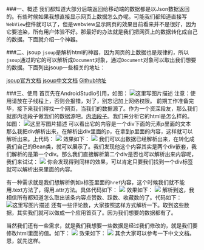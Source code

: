 ###一、概述
我们都知道大部分后端返回给移动端的数据都是以Json数据返回的。有些时候如果我想直接显示网页上数据怎么办呢。可能我们都知道直接写`WebView`控件就可以了，但是webview显示网页的效果目前看来并不是很好，因为它要渲染，所有用户体验不好。那最好的办法就是我们把网页上的数据转化成自己的数据。下面就介绍一个神器。

###二、jsoup
`jsoup`是解析html的神器，因为网页的上数据也是规律的，所以`jsoup`通过的它的可以解析成`Document`对象，通过`Document`对象可以取出我们想要的数据。下面列出jsoup一些相关的地址：

[jsoup官方文档](https://jsoup.org/cookbook/)
[jsoup中文文档](http://www.open-open.com/jsoup)
[Github地址](https://github.com/jhy/jsoup)

###三、使用
首页先在AndroidStudio引用，如图：
![这里写图片描述](http://img.blog.csdn.net/20171111224516277?watermark/2/text/aHR0cDovL2Jsb2cuY3Nkbi5uZXQveGlhb3l1YW41MTE=/font/5a6L5L2T/fontsize/400/fill/I0JBQkFCMA==/dissolve/70/gravity/SouthEast)
注意：使用请放在子线程上，否则会报错，对了，别忘记加上网络权限。
前期工作准备完毕，接下来我们得找一个网页，当我们的数据源了。作为一个资深段友，那么我们就那内涵段子做我们的数据源吧。[内涵段子](http://neihanshequ.com/)。我们来分析它的html是怎么样的。如图：
![这里写图片描述](http://img.blog.csdn.net/20171111225050235?watermark/2/text/aHR0cDovL2Jsb2cuY3Nkbi5uZXQveGlhb3l1YW41MTE=/font/5a6L5L2T/fontsize/400/fill/I0JBQkFCMA==/dissolve/70/gravity/SouthEast)
可以看出它的内容是一个div下面的元素p里面的文本
那么我把div解析出来，在解析出div里面的p，在拿到p里面的内容，这样就可以解析出来。上代码：
![](http://img.blog.csdn.net/20171111225745488?watermark/2/text/aHR0cDovL2Jsb2cuY3Nkbi5uZXQveGlhb3l1YW41MTE=/font/5a6L5L2T/fontsize/400/fill/I0JBQkFCMA==/dissolve/70/gravity/SouthEast)
效果如下：
![](http://img.blog.csdn.net/20171111225825576?watermark/2/text/aHR0cDovL2Jsb2cuY3Nkbi5uZXQveGlhb3l1YW41MTE=/font/5a6L5L2T/fontsize/400/fill/I0JBQkFCMA==/dissolve/70/gravity/SouthEast)
我们可以出数据已经解析出来，在转化成我们自己的Bean类，就可以展示了。我们发现他这个内容其实是两个div嵌套，我们解析的是第一个div。那么我们直接解析第二个div是否也可以解析出来内容呢，我们来试试：
![](http://img.blog.csdn.net/20171111230413425?watermark/2/text/aHR0cDovL2Jsb2cuY3Nkbi5uZXQveGlhb3l1YW41MTE=/font/5a6L5L2T/fontsize/400/fill/I0JBQkFCMA==/dissolve/70/gravity/SouthEast)
你会发现得到同样的效果，可以肯定只要我们找到一个div标签就可以解析出来里面的内容。

有一种需求就是我们想解析例如`a`标签里面的`href`内容，这个时候我们就不能用.text方法了，得用.attr方法。具体代码如下：
![](http://img.blog.csdn.net/20171111230943544?watermark/2/text/aHR0cDovL2Jsb2cuY3Nkbi5uZXQveGlhb3l1YW41MTE=/font/5a6L5L2T/fontsize/400/fill/I0JBQkFCMA==/dissolve/70/gravity/SouthEast)
效果如下：
![](http://img.blog.csdn.net/20171111231107685?watermark/2/text/aHR0cDovL2Jsb2cuY3Nkbi5uZXQveGlhb3l1YW41MTE=/font/5a6L5L2T/fontsize/400/fill/I0JBQkFCMA==/dissolve/70/gravity/SouthEast)
解析到这，我相信所有都知道怎么取出该条内容点赞数、踩数、收藏数的了。代码如下：
![这里写图片描述](http://img.blog.csdn.net/20171111231935039?watermark/2/text/aHR0cDovL2Jsb2cuY3Nkbi5uZXQveGlhb3l1YW41MTE=/font/5a6L5L2T/fontsize/400/fill/I0JBQkFCMA==/dissolve/70/gravity/SouthEast)
还有一些评论数，大家按照这样方式解析一下。取到这些数据，其实我们就可以做成一个应用首页了。因为我们想要的数据都有了。

当然我们还有一些需求，就是我们我想要一些数据是经过我们修改的，就是我们要修改html里面的值。如下：
![](http://img.blog.csdn.net/20171111234939443?watermark/2/text/aHR0cDovL2Jsb2cuY3Nkbi5uZXQveGlhb3l1YW41MTE=/font/5a6L5L2T/fontsize/400/fill/I0JBQkFCMA==/dissolve/70/gravity/SouthEast)
效果如下：
![](http://img.blog.csdn.net/20171111235022860?watermark/2/text/aHR0cDovL2Jsb2cuY3Nkbi5uZXQveGlhb3l1YW41MTE=/font/5a6L5L2T/fontsize/400/fill/I0JBQkFCMA==/dissolve/70/gravity/SouthEast)
其余大家可以参考一下中文文档。恩，就先这样。
